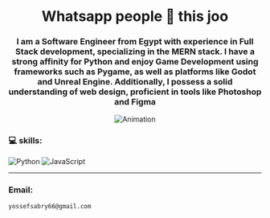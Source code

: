 <h1 align="center">Whatsapp people 👋 this joo</h1>
<h3 align="center">I am a Software Engineer from Egypt with experience in Full Stack development, specializing in the MERN stack. I have a strong affinity for Python and enjoy Game Development using frameworks such as Pygame, as well as platforms like Godot and Unreal Engine. Additionally, I possess a solid understanding of web design, proficient in tools like Photoshop and Figma</h3>
<div  align="center">

<img src="https://frogonline.com.au/wp-content/uploads/2019/08/giphy.gif"  alt="Animation">
  
</div>



### 💻 skills:
 ![Python](https://img.shields.io/badge/python-3670A0?style=for-the-badge&logo=python&logoColor=ffdd54) ![JavaScript](https://img.shields.io/badge/javascript-%23323330.svg?style=for-the-badge&logo=javascript&logoColor=%23F7DF1E) 

---
### Email: 
```
yossefsabry66@gmail.com
```
